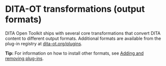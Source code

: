 # DITA-OT transformations \(output formats\)

DITA Open Toolkit ships with several core transformations that convert DITA content to different output formats. Additional formats are available from the plug-in registry at [dita-ot.org/plugins](https://www.dita-ot.org/plugins).

**Tip:** For information on how to install other formats, see [Adding and removing plug-ins](adding-plugins.md).

